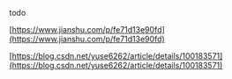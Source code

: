 todo

[https://www.jianshu.com/p/fe71d13e90fd](https://www.jianshu.com/p/fe71d13e90fd)



[https://blog.csdn.net/yuse6262/article/details/100183571](https://blog.csdn.net/yuse6262/article/details/100183571)

